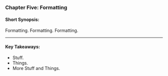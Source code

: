 ### Chapter Five:  Formatting
#### Short Synopsis: 

Formatting.  Formatting.  Formatting.

___

#### Key Takeaways:
* Stuff.
* Things.
* More Stuff and Things.